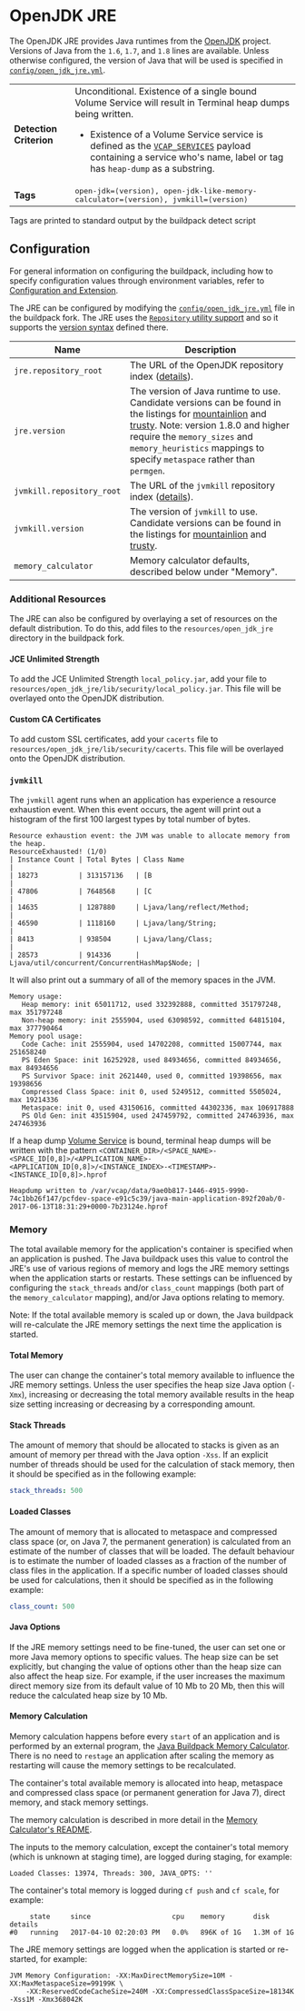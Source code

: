 # OpenJDK JRE
The OpenJDK JRE provides Java runtimes from the [OpenJDK][] project.  Versions of Java from the `1.6`, `1.7`, and `1.8` lines are available.  Unless otherwise configured, the version of Java that will be used is specified in [`config/open_jdk_jre.yml`][].

<table>
  <tr>
    <td><strong>Detection Criterion</strong></td>
    <td>Unconditional.  Existence of a single bound Volume Service will result in Terminal heap dumps being written.
      <ul>
        <li>Existence of a Volume Service service is defined as the <a href="http://docs.cloudfoundry.org/devguide/deploy-apps/environment-variable.html#VCAP-SERVICES"><code>VCAP_SERVICES</code></a> payload containing a service who's name, label or tag has <code>heap-dump</code> as a substring.</li>
      </ul>
    </td>
  </tr>
  <tr>
    <td><strong>Tags</strong></td>
    <td><tt>open-jdk=&lang;version&rang;, open-jdk-like-memory-calculator=&lang;version&rang;, jvmkill=&lang;version&rang;</tt></td>
  </tr>
</table>
Tags are printed to standard output by the buildpack detect script

## Configuration
For general information on configuring the buildpack, including how to specify configuration values through environment variables, refer to [Configuration and Extension][].

The JRE can be configured by modifying the [`config/open_jdk_jre.yml`][] file in the buildpack fork.  The JRE uses the [`Repository` utility support][repositories] and so it supports the [version syntax][]  defined there.

| Name | Description
| ---- | -----------
| `jre.repository_root` | The URL of the OpenJDK repository index ([details][repositories]).
| `jre.version` | The version of Java runtime to use.  Candidate versions can be found in the listings for [mountainlion][] and [trusty][]. Note: version 1.8.0 and higher require the `memory_sizes` and `memory_heuristics` mappings to specify `metaspace` rather than `permgen`.
| `jvmkill.repository_root` | The URL of the `jvmkill` repository index ([details][repositories]).
| `jvmkill.version` | The version of `jvmkill` to use.  Candidate versions can be found in the listings for [mountainlion][jvmkill-mountainlion] and [trusty][jvmkill-trusty].
| `memory_calculator` | Memory calculator defaults, described below under "Memory".

### Additional Resources
The JRE can also be configured by overlaying a set of resources on the default distribution. To do this, add files to the `resources/open_jdk_jre` directory in the buildpack fork.

#### JCE Unlimited Strength
To add the JCE Unlimited Strength `local_policy.jar`, add your file to `resources/open_jdk_jre/lib/security/local_policy.jar`.  This file will be overlayed onto the OpenJDK distribution.

#### Custom CA Certificates
To add custom SSL certificates, add your `cacerts` file to `resources/open_jdk_jre/lib/security/cacerts`.  This file will be overlayed onto the OpenJDK distribution.

### `jvmkill`
The `jvmkill` agent runs when an application has experience a resource exhaustion event.  When this event occurs, the agent will print out a histogram of the first 100 largest types by total number of bytes.

```plain
Resource exhaustion event: the JVM was unable to allocate memory from the heap.
ResourceExhausted! (1/0)
| Instance Count | Total Bytes | Class Name                                    |
| 18273          | 313157136   | [B                                            |
| 47806          | 7648568     | [C                                            |
| 14635          | 1287880     | Ljava/lang/reflect/Method;                    |
| 46590          | 1118160     | Ljava/lang/String;                            |
| 8413           | 938504      | Ljava/lang/Class;                             |
| 28573          | 914336      | Ljava/util/concurrent/ConcurrentHashMap$Node; |
```

It will also print out a summary of all of the memory spaces in the JVM.

```plain
Memory usage:
   Heap memory: init 65011712, used 332392888, committed 351797248, max 351797248
   Non-heap memory: init 2555904, used 63098592, committed 64815104, max 377790464
Memory pool usage:
   Code Cache: init 2555904, used 14702208, committed 15007744, max 251658240
   PS Eden Space: init 16252928, used 84934656, committed 84934656, max 84934656
   PS Survivor Space: init 2621440, used 0, committed 19398656, max 19398656
   Compressed Class Space: init 0, used 5249512, committed 5505024, max 19214336
   Metaspace: init 0, used 43150616, committed 44302336, max 106917888
   PS Old Gen: init 43515904, used 247459792, committed 247463936, max 247463936
```

If a heap dump [Volume Service][] is bound, terminal heap dumps will be written with the pattern `<CONTAINER_DIR>/<SPACE_NAME>-<SPACE_ID[0,8]>/<APPLICATION_NAME>-<APPLICATION_ID[0,8]>/<INSTANCE_INDEX>-<TIMESTAMP>-<INSTANCE_ID[0,8]>.hprof`

```plain
Heapdump written to /var/vcap/data/9ae0b817-1446-4915-9990-74c1bb26f147/pcfdev-space-e91c5c39/java-main-application-892f20ab/0-2017-06-13T18:31:29+0000-7b23124e.hprof
```

### Memory
The total available memory for the application's container is specified when an application is pushed.
The Java buildpack uses this value to control the JRE's use of various
regions of memory and logs the JRE memory settings when the application starts or restarts.
These settings can be influenced by configuring
the `stack_threads` and/or `class_count` mappings (both part of the `memory_calculator` mapping),
and/or Java options relating to memory.

Note: If the total available memory is scaled up or down, the Java buildpack will re-calculate the JRE memory settings the next time the application is started.

#### Total Memory

The user can change the container's total memory available to influence the JRE memory settings.
Unless the user specifies the heap size Java option (`-Xmx`), increasing or decreasing the total memory
available results in the heap size setting increasing or decreasing by a corresponding amount.

#### Stack Threads

The amount of memory that should be allocated to stacks is given as an amount of memory per
thread with the Java option `-Xss`. If an explicit number of
threads should be used for the calculation of stack memory, then it should be specified as in
the following example:

```yaml
stack_threads: 500
```

#### Loaded Classes

The amount of memory that is allocated to metaspace and compressed class space (or, on Java 7, the permanent generation) is calculated from an estimate of the number of classes that will be loaded. The default behaviour is to estimate the number of loaded classes as a fraction of the number of class files in the application.
If a specific number of loaded classes should be used for calculations, then it should be specified as in the following example:

```yaml
class_count: 500
```

#### Java Options

If the JRE memory settings need to be fine-tuned, the user can set one or more Java memory options to
specific values. The heap size can be set explicitly, but changing the value of options other
than the heap size can also affect the heap size. For example, if the user increases
the maximum direct memory size from its default value of 10 Mb to 20 Mb, then this will
reduce the calculated heap size by 10 Mb.

#### Memory Calculation
Memory calculation happens before every `start` of an application and is performed by an external program, the [Java Buildpack Memory Calculator]. There is no need to `restage` an application after scaling the memory as restarting will cause the memory settings to be recalculated.

The container's total available memory is allocated into heap, metaspace and compressed class space (or permanent generation for Java 7),
direct memory, and stack memory settings.

The memory calculation is described in more detail in the [Memory Calculator's README].

The inputs to the memory calculation, except the container's total memory (which is unknown at staging time), are logged during staging, for example:
```
Loaded Classes: 13974, Threads: 300, JAVA_OPTS: ''
```

The container's total memory is logged during `cf push` and `cf scale`, for example:
```
     state     since                    cpu    memory       disk         details
#0   running   2017-04-10 02:20:03 PM   0.0%   896K of 1G   1.3M of 1G
```

The JRE memory settings are logged when the application is started or re-started, for example:
```
JVM Memory Configuration: -XX:MaxDirectMemorySize=10M -XX:MaxMetaspaceSize=99199K \
    -XX:ReservedCodeCacheSize=240M -XX:CompressedClassSpaceSize=18134K -Xss1M -Xmx368042K
```

[`config/open_jdk_jre.yml`]: ../config/open_jdk_jre.yml
[Configuration and Extension]: ../README.md#configuration-and-extension
[Java Buildpack Memory Calculator]: https://github.com/cloudfoundry/java-buildpack-memory-calculator
[jvmkill-mountainlion]: http://download.pivotal.io.s3.amazonaws.com/jvmkill/mountainlion/x86_64/index.yml
[jvmkill-trusty]: http://download.pivotal.io.s3.amazonaws.com/jvmkill/trusty/x86_64/index.yml
[Memory Calculator's README]: https://github.com/cloudfoundry/java-buildpack-memory-calculator
[mountainlion]: http://download.pivotal.io.s3.amazonaws.com/openjdk/mountainlion/x86_64/index.yml
[OpenJDK]: http://openjdk.java.net
[repositories]: extending-repositories.md
[trusty]: http://download.pivotal.io.s3.amazonaws.com/openjdk/trusty/x86_64/index.yml
[version syntax]: extending-repositories.md#version-syntax-and-ordering
[Volume Service]: https://docs.cloudfoundry.org/devguide/services/using-vol-services.html
